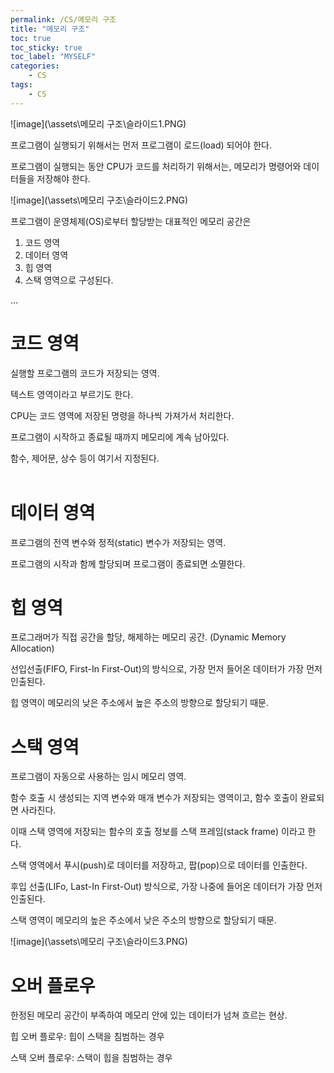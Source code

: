 ```yaml
---
permalink: /CS/메모리 구조
title: "메모리 구조"
toc: true
toc_sticky: true
toc_label: "MYSELF"
categories:
    - CS
tags:
    - CS
---
```


![image](\assets\메모리 구조\슬라이드1.PNG)

프로그램이 실행되기 위해서는 먼저 프로그램이 로드(load) 되어야 한다.

프로그램이 실행되는 동안 CPU가 코드를 처리하기 위해서는, 메모리가 명령어와 데이터들을 저장해야 한다.


![image](\assets\메모리 구조\슬라이드2.PNG)

프로그램이 운영체제(OS)로부터 할당받는 대표적인 메모리 공간은 

1. 코드 영역
2. 데이터 영역
3. 힙 영역
4. 스택 영역으로 구성된다.
&nbsp;

...


# 코드 영역

실행할 프로그램의 코드가 저장되는 영역.

텍스트 영역이라고 부르기도 한다.

CPU는 코드 영역에 저장된 명령을 하나씩 가져가서 처리한다.

프로그램이 시작하고 종료될 때까지 메모리에 계속 남아있다.

함수, 제어문, 상수 등이 여기서 지정된다.  
&nbsp;


# 데이터 영역

프로그램의 전역 변수와 정적(static) 변수가 저장되는 영역.

프로그램의 시작과 함께 할당되며 프로그램이 종료되면 소멸한다.
&nbsp;


# 힙 영역

프로그래머가 직접 공간을 할당, 해제하는 메모리 공간. (Dynamic Memory Allocation)

선입선출(FIFO, First-In First-Out)의 방식으로, 가장 먼저 들어온 데이터가 가장 먼저 인출된다.

힙 영역이 메모리의 낮은 주소에서 높은 주소의 방향으로 할당되기 때문.
&nbsp;


# 스택 영역

프로그램이 자동으로 사용하는 임시 메모리 영역.

함수 호출 시 생성되는 지역 변수와 매개 변수가 저장되는 영역이고, 함수 호출이 완료되면 사라진다.

이때 스택 영역에 저장되는 함수의 호출 정보를 스택 프레임(stack frame) 이라고 한다.

스택 영역에서 푸시(push)로 데이터를 저장하고, 팝(pop)으로 데이터를 인출한다.

후입 선출(LIFo, Last-In First-Out) 방식으로, 가장 나중에 들어온 데이터가 가장 먼저 인출된다.

스택 영역이 메모리의 높은 주소에서 낮은 주소의 방향으로 할당되기 때문.
&nbsp;


![image](\assets\메모리 구조\슬라이드3.PNG)

# 오버 플로우

한정된 메모리 공간이 부족하여 메모리 안에 있는 데이터가 넘쳐 흐르는 현상.

힙 오버 플로우: 힙이 스택을 침범하는 경우

스택 오버 플로우: 스택이 힙을 침범하는 경우
